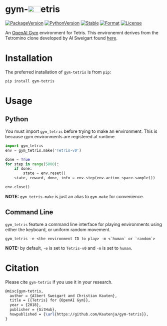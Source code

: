 # gym-<img src='https://github.com/Kautenja/gym-tetris/blob/master/sketch/T.svg' width=40 height=20/>etris

[![PackageVersion][pypi-version]][pypi-home]
[![PythonVersion][python-version]][python-home]
[![Stable][pypi-status]][pypi-home]
[![Format][pypi-format]][pypi-home]
[![License][pypi-license]](LICENSE)

[pypi-version]: https://badge.fury.io/py/gym-tetris.svg
[pypi-license]: https://img.shields.io/pypi/l/gym-tetris.svg
[pypi-status]: https://img.shields.io/pypi/status/gym-tetris.svg
[pypi-format]: https://img.shields.io/pypi/format/gym-tetris.svg
[pypi-home]: https://badge.fury.io/py/gym-tetris
[python-version]: https://img.shields.io/pypi/pyversions/gym-tetris.svg
[python-home]: https://python.org

An [OpenAI Gym](https://github.com/openai/gym) environment for Tetris. This environemnt
derives from the Tetromino clone developed by Al Sweigart found [here][Tetromino].

[Tetromino]: http://inventwithpython.com/blog/2010/11/18/code-comments-tutorial-tetromino/

# Installation

The preferred installation of `gym-tetris` is from `pip`:

```shell
pip install gym-tetris
```

# Usage

## Python

You must import `gym_tetris` before trying to make an environment. This is
because gym environments are registered at runtime.

```python
import gym_tetris
env = gym_tetris.make('Tetris-v0')

done = True
for step in range(5000):
    if done:
        state = env.reset()
    state, reward, done, info = env.step(env.action_space.sample())

env.close()
```

**NOTE:** `gym_tetris.make` is just an alias to `gym.make` for
convenience.

## Command Line

`gym_tetris` feature a command line interface for playing environments using
either the keyboard, or uniform random movement.

```shell
gym_tetris -e <the environment ID to play> -m <`human` or `random`>
```

**NOTE:** by default, `-e` is set to `Tetris-v0` and `-m` is set to
`human`.

# Citation

Please cite `gym-tetris` if you use it in your research.

```tex
@misc{gym-tetris,
  author = {Albert Sweigart and Christian Kauten},
  title = {{Tetris} for {OpenAI Gym}},
  year = {2018},
  publisher = {GitHub},
  howpublished = {\url{https://github.com/Kautenja/gym-tetris}},
}
```
